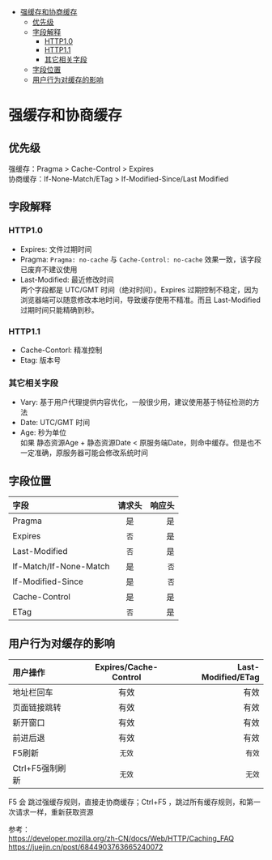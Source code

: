 - [强缓存和协商缓存](#强缓存和协商缓存)
  - [优先级](#优先级)
  - [字段解释](#字段解释)
    - [HTTP1.0](#http10)
    - [HTTP1.1](#http11)
    - [其它相关字段](#其它相关字段)
  - [字段位置](#字段位置)
  - [用户行为对缓存的影响](#用户行为对缓存的影响)
# 强缓存和协商缓存

## 优先级
强缓存：Pragma > Cache-Control > Expires  
协商缓存：If-None-Match/ETag > If-Modified-Since/Last Modified

## 字段解释
### HTTP1.0
- Expires: 文件过期时间
- Pragma: `Pragma: no-cache` 与 `Cache-Control: no-cache` 效果一致，该字段已废弃不建议使用
- Last-Modified: 最近修改时间  
两个字段都是 UTC/GMT 时间（绝对时间）。Expires 过期控制不稳定，因为浏览器端可以随意修改本地时间，导致缓存使用不精准。而且 Last-Modified 过期时间只能精确到秒。

### HTTP1.1
- Cache-Contorl: 精准控制
- Etag: 版本号 

### 其它相关字段
- Vary: 基于用户代理提供内容优化，一般很少用，建议使用基于特征检测的方法
- Date: UTC/GMT 时间
- Age: 秒为单位  
如果 静态资源Age + 静态资源Date < 原服务端Date，则命中缓存。但是也不一定准确，原服务器可能会修改系统时间

## 字段位置
| 字段                   | 请求头 | 响应头 |
| :--------------------- | :----: | -----: |
| Pragma                 |   是   |     是 |
| Expires                |  `否`  |     是 |
| Last-Modified          |  `否`  |     是 |
| If-Match/If-None-Match |   是   |   `否` |
| If-Modified-Since      |   是   |   `否` |
| Cache-Control          |   是   |     是 |
| ETag                   |  `否`  |     是 |

## 用户行为对缓存的影响
| 用户操作        | Expires/Cache-Control | Last-Modified/ETag |
| :-------------- | :-------------------: | -----------------: |
| 地址栏回车      |         有效          |               有效 |
| 页面链接跳转    |         有效          |               有效 |
| 新开窗口        |         有效          |               有效 |
| 前进后退        |         有效          |               有效 |
| F5刷新          |        `无效`         |             `有效` |
| Ctrl+F5强制刷新 |        `无效`         |             `无效` |

F5 会 跳过强缓存规则，直接走协商缓存；Ctrl+F5 ，跳过所有缓存规则，和第一次请求一样，重新获取资源

参考：  
https://developer.mozilla.org/zh-CN/docs/Web/HTTP/Caching_FAQ  
https://juejin.cn/post/6844903763665240072
